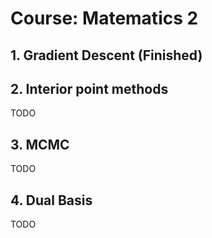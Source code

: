# Course: Matematics 2 

## 1. Gradient Descent (Finished) ##

## 2. Interior point methods ## 

TODO

## 3. MCMC ##

TODO

## 4. Dual Basis ##

TODO